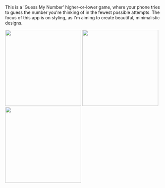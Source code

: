 This is a 'Guess My Number' higher-or-lower game, where your phone tries to guess the number you're thinking of in the fewest possible attempts. 
The focus of this app is on styling, as I'm aiming to create beautiful, minimalistic designs.

<img src="https://github.com/user-attachments/assets/03410844-aed5-4b39-967d-46b6640d07f6" width="245">

<img src="https://github.com/user-attachments/assets/ff90d075-7a44-4f25-8195-8f771486e6f5" width="245">

<img src="https://github.com/user-attachments/assets/d336cfe1-84d7-4fe3-b2a7-e2813aed9c6a" width="245">

